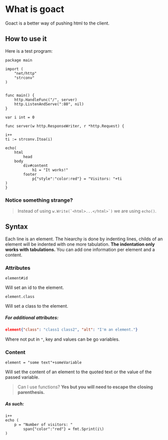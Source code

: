 # What is goact
Goact is a better way of pushing html to the client.

## How to use it

Here is a test program:

```golang
package main

import (
	"net/http"
	"strconv"
)


func main() {
	http.HandleFunc("/", server)
	http.ListenAndServe(":80", nil)
}

var i int = 0

func server(w http.ResponseWriter, r *http.Request) {

i++
ti := strconv.Itoa(i)

echo(
    html
        head
    body
        div#content
            h1 = "It works!"
        footer
            p{"style":"color:red"} = "Visitors: "+ti
)
}
```

### Notice something strange?
> Instead of using ``w.Write(`<html>...</html>`)`` we are using ``echo()``.

## Syntax
Each line is an element. The hiearchy is done by indenting lines, childs of an element will be indented with one more tabulation.
__The indentation only works with tabulations.__
You can add one information per element and a content.

### Attributes

```
element#id
```
Will set an id to the element.

```
element.class
```
Will set a class to the element.

##### For additional attributes:
```json
element{"class": "class1 class2", "alt": "I'm an element."}
``` 
Where not put in `"`, key and values can be go variables.

### Content
```golang
element = "some text"+someVariable
```
Will set the content of an element to the quoted text or the value of the passed variable.
> Can I use functions?
__Yes but you will need to escape the closing parenthesis.__
##### As such:
```golang
i++
echo (
    p = "Number of visitors: "
        span{"color":"red"} = fmt.Sprint(i\)
)
```